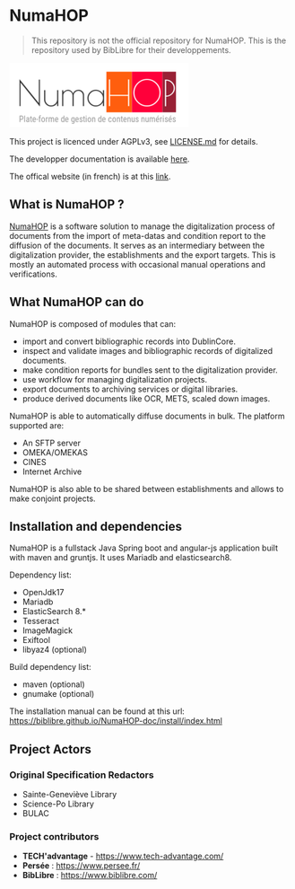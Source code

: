 # NumaHOP 

> This repository is not the official repository for NumaHOP. This is the repository used by BibLibre for their developpements.

![NumaHOP Logo](./numahop_logo.png)

This project is licenced under AGPLv3, see [LICENSE.md](LICENSE) for details.

The developper documentation is available [here](https://biblibre.github.io/NumaHOP-doc/).

The offical website (in french) is at this [link](https://www.numahop.fr/).

## What is NumaHOP ?

[NumaHOP](https://www.numahop.fr/) is a software solution to manage the digitalization process of documents from the import of meta-datas and condition report to the diffusion of the documents. It serves as an intermediary between the digitalization provider, the establishments and the export targets. This is mostly an automated process with occasional manual operations and verifications.

## What NumaHOP can do

NumaHOP is composed of modules that can:
- import and convert bibliographic records into DublinCore.
- inspect and validate images and bibliographic records of digitalized documents.
- make condition reports for bundles sent to the digitalization provider.
- use workflow for managing digitalization projects.
- export documents to archiving services or digital libraries.
- produce derived documents like OCR, METS, scaled down images.

NumaHOP is able to automatically diffuse documents in bulk. The platform supported are:
- An SFTP server
- OMEKA/OMEKAS
- CINES
- Internet Archive

NumaHOP is also able to be shared between establishments and allows to make conjoint projects.

## Installation and dependencies

NumaHOP is a fullstack Java Spring boot and angular-js application built with maven and gruntjs.
It uses Mariadb and elasticsearch8.

Dependency list:
- OpenJdk17
- Mariadb 
- ElasticSearch 8.*
- Tesseract
- ImageMagick
- Exiftool
- libyaz4 (optional)

Build dependency list:
- maven (optional)
- gnumake (optional)

The installation manual can be found at this url: https://biblibre.github.io/NumaHOP-doc/install/index.html

## Project Actors

### Original Specification Redactors
- Sainte-Geneviève Library
- Science-Po Library
- BULAC

### Project contributors
- **TECH'advantage** - https://www.tech-advantage.com/
- **Persée** : https://www.persee.fr/
- **BibLibre** : https://www.biblibre.com/
